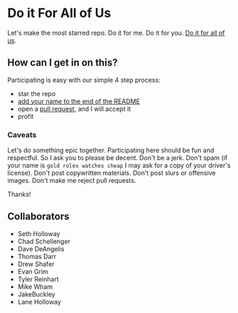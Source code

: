# Do it For All of Us

Let's make the most starred repo. Do it for me. Do it for you. [Do it for
all of us](http://doitforallof.us/).

## How can I get in on this?
Participating is easy with our simple 4 step process:

 * star the repo
 * [add your name to the end of the README](https://github.com/smholloway/do-it-for-all-of-us/edit/master/README.md)
 * open a [pull request](https://github.com/smholloway/do-it-for-all-of-us/pulls), and I will accept it
 * profit

### Caveats
Let's do something epic together. Participating here should be fun and
respectful. So I ask you to please be decent. Don't be a jerk. Don't
spam (if your name is `gold rolex watches cheap` I may ask for a copy of
your driver's license). Don't post copywritten materials. Don't post
slurs or offensive images. Don't make me reject pull requests.

Thanks!

## Collaborators
 * Seth Holloway
 * Chad Schellenger
 * Dave DeAngelis
 * Thomas Darr
 * Drew Shafer
 * Evan Grim
 * Tyler Reinhart
 * Mike Wham
 * JakeBuckley
 * Lane Holloway
